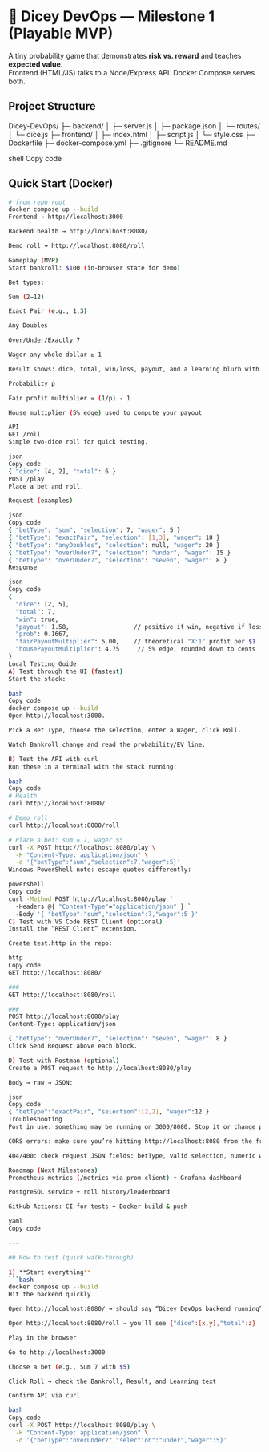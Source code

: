 # 🎲 Dicey DevOps — Milestone 1 (Playable MVP)

A tiny probability game that demonstrates **risk vs. reward** and teaches **expected value**.  
Frontend (HTML/JS) talks to a Node/Express API. Docker Compose serves both.

## Project Structure
Dicey-DevOps/
├─ backend/
│ ├─ server.js
│ ├─ package.json
│ └─ routes/
│ └─ dice.js
├─ frontend/
│ ├─ index.html
│ ├─ script.js
│ └─ style.css
├─ Dockerfile
├─ docker-compose.yml
├─ .gitignore
└─ README.md

shell
Copy code

## Quick Start (Docker)
```bash
# from repo root
docker compose up --build
Frontend → http://localhost:3000

Backend health → http://localhost:8080/

Demo roll → http://localhost:8080/roll

Gameplay (MVP)
Start bankroll: $100 (in-browser state for demo)

Bet types:

Sum (2–12)

Exact Pair (e.g., 1,3)

Any Doubles

Over/Under/Exactly 7

Wager any whole dollar ≥ 1

Result shows: dice, total, win/loss, payout, and a learning blurb with:

Probability p

Fair profit multiplier ≈ (1/p) - 1

House multiplier (5% edge) used to compute your payout

API
GET /roll
Simple two-dice roll for quick testing.

json
Copy code
{ "dice": [4, 2], "total": 6 }
POST /play
Place a bet and roll.

Request (examples)

json
Copy code
{ "betType": "sum", "selection": 7, "wager": 5 }
{ "betType": "exactPair", "selection": [1,3], "wager": 10 }
{ "betType": "anyDoubles", "selection": null, "wager": 20 }
{ "betType": "overUnder7", "selection": "under", "wager": 15 }
{ "betType": "overUnder7", "selection": "seven", "wager": 8 }
Response

json
Copy code
{
  "dice": [2, 5],
  "total": 7,
  "win": true,
  "payout": 1.58,                  // positive if win, negative if loss
  "prob": 0.1667,
  "fairPayoutMultiplier": 5.00,    // theoretical "X:1" profit per $1
  "housePayoutMultiplier": 4.75     // 5% edge, rounded down to cents
}
Local Testing Guide
A) Test through the UI (fastest)
Start the stack:

bash
Copy code
docker compose up --build
Open http://localhost:3000.

Pick a Bet Type, choose the selection, enter a Wager, click Roll.

Watch Bankroll change and read the probability/EV line.

B) Test the API with curl
Run these in a terminal with the stack running:

bash
Copy code
# Health
curl http://localhost:8080/

# Demo roll
curl http://localhost:8080/roll

# Place a bet: sum = 7, wager $5
curl -X POST http://localhost:8080/play \
  -H "Content-Type: application/json" \
  -d '{"betType":"sum","selection":7,"wager":5}'
Windows PowerShell note: escape quotes differently:

powershell
Copy code
curl -Method POST http://localhost:8080/play `
  -Headers @{ "Content-Type"="application/json" } `
  -Body '{ "betType":"sum","selection":7,"wager":5 }'
C) Test with VS Code REST Client (optional)
Install the “REST Client” extension.

Create test.http in the repo:

http
Copy code
GET http://localhost:8080/

###
GET http://localhost:8080/roll

###
POST http://localhost:8080/play
Content-Type: application/json

{ "betType": "overUnder7", "selection": "seven", "wager": 8 }
Click Send Request above each block.

D) Test with Postman (optional)
Create a POST request to http://localhost:8080/play

Body → raw → JSON:

json
Copy code
{ "betType":"exactPair", "selection":[2,2], "wager":12 }
Troubleshooting
Port in use: something may be running on 3000/8080. Stop it or change ports in docker-compose.yml.

CORS errors: make sure you’re hitting http://localhost:8080 from the frontend served by http://localhost:3000 (backend enables CORS).

404/400: check request JSON fields: betType, valid selection, numeric wager.

Roadmap (Next Milestones)
Prometheus metrics (/metrics via prom-client) + Grafana dashboard

PostgreSQL service + roll history/leaderboard

GitHub Actions: CI for tests + Docker build & push

yaml
Copy code

---

## How to test (quick walk-through)

1) **Start everything**
```bash
docker compose up --build
Hit the backend quickly

Open http://localhost:8080/ → should say “Dicey DevOps backend running”

Open http://localhost:8080/roll → you’ll see {"dice":[x,y],"total":z}

Play in the browser

Go to http://localhost:3000

Choose a bet (e.g., Sum 7 with $5)

Click Roll → check the Bankroll, Result, and Learning text

Confirm API via curl

bash
Copy code
curl -X POST http://localhost:8080/play \
  -H "Content-Type: application/json" \
  -d '{"betType":"overUnder7","selection":"under","wager":5}'